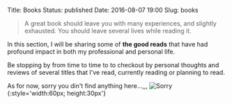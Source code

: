 Title: Books
Status: published
Date: 2016-08-07 19:00
Slug: books

> A great book should leave you with many experiences, and slightly exhausted. You should leave
several lives while reading it.

In this section, I will be sharing some of **the good reads** that have had profound impact in both
my professional and personal life.

Be stopping by from time to time to to checkout by personal thoughts and reviews of several titles that I've read, currently reading or planning to read.

As for now, sorry you din't find anything here...,,,
![Sorry]({filename}sorry.gif){:style='width:60px; height:30px'}
